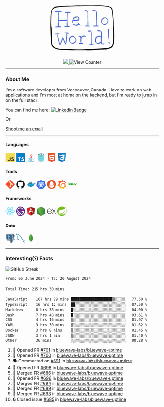 <div align="center">
    <img src="./img/hello_world.webp" height="200px" width="">
    <div>
        <a href="https://www.linkedin.com/in/ajhollid">
            <img src="https://img.shields.io/badge/LinkedIn-blue"/>
        </a>
        <img src="https://komarev.com/ghpvc/?username=ajhollid&color=yellow" alt="View Counter">
    </div>
</div>

---

### About Me

I'm a software developer from Vancouver, Canada. I love to work on web applications and I'm most at home on the backend, but I'm ready to jump in on the full stack.

You can find me here: [![Linkedin Badge](https://img.shields.io/badge/-ajhollid-blue?style=flat&logo=Linkedin&logoColor=white)](https://www.linkedin.com/in/ajhollid)

Or

[Shoot me an email](mailto:ajhollid@gmail.com)

---

#### Languages

<div>
    <img src="./img/devicons/javascript-original.svg" width=30 height=30 alt="JavaScript">
    <img src="/img/devicons/typescript-original.svg" width=30 height=30 alt="TypeScript">
    <img src="./img/devicons/java-original.svg" width=30 height=30 alt="Java">
    <img src="./img/devicons/go-original.svg" width=30 height=30 alt="Golang">
    <img src="./img/devicons/html5-original.svg" width=30 height=30 alt="HTML 5">
    <img src="./img/devicons/css3-original.svg" width=30 height=30 alt="CSS 3">
</div>

#### Tools

<div>
    <img src="./img/devicons/git-original.svg" width=30 height=30 alt="Git">
    <img src="./img/devicons/github-original.svg" width=30 height=30 alt="Github">
    <img src="./img/devicons/docker-original.svg" width=30 
    height=30 alt="Docker">
    <img src="./img/devicons/kubernetes-original.svg" width=30 height=30 alt="K8">
    <img src="./img/devicons/prometheus-original.svg" width=30 height=30 alt="Prometheus">
    <img src="./img/devicons/grafana-original.svg" width=30 height=30 alt="Grafana">
    <img src="./img/devicons/nginx-original.svg" width=30 height=30 alt="Nginx">
</div>

#### Frameworks

<div>
    <img src="./img/devicons/react-original.svg" width=30 height=30 alt="React">
    <img src="./img/devicons/gatsby-original.svg" width=30 height=30 alt="Gatsby">
    <img src="./img/devicons/angularjs-original.svg" width=30 height=30 alt="AngularJS">
    <img src="./img/devicons/nodejs-original.svg" width=30 height=30 alt="NodeJS">
    <img src="./img/devicons/express-original.svg" width=30 height=30 alt="Express">
    <img src="./img/devicons/spring-original.svg" width=30 height=30 alt="Spring">
</div>

#### Data

<div>
    <img src="./img/devicons/postgresql-original.svg" width=30 height=30 alt="Postgresql">
    <img src="./img/devicons/mysql-original.svg" width=30 height=30 alt="Mysql">
    <img src="./img/devicons/mongodb-original.svg" width=30 height=30 alt="MongoDB">
</div>

---

### Interesting(?) Facts

[![GitHub Streak](http://github-readme-streak-stats.herokuapp.com?user=ajhollid)](https://git.io/streak-stats)

 <!--START_SECTION:waka-->

```txt
From: 05 June 2024 - To: 20 August 2024

Total Time: 215 hrs 30 mins

JavaScript    167 hrs 29 mins ███████████████████▒░░░░░   77.50 %
TypeScript    16 hrs 12 mins  ██░░░░░░░░░░░░░░░░░░░░░░░   07.50 %
Markdown      8 hrs 38 mins   █░░░░░░░░░░░░░░░░░░░░░░░░   04.00 %
Bash          7 hrs 48 mins   █░░░░░░░░░░░░░░░░░░░░░░░░   03.61 %
CSS           4 hrs 16 mins   ▒░░░░░░░░░░░░░░░░░░░░░░░░   01.97 %
YAML          3 hrs 30 mins   ▒░░░░░░░░░░░░░░░░░░░░░░░░   01.62 %
Docker        3 hrs 8 mins    ▒░░░░░░░░░░░░░░░░░░░░░░░░   01.45 %
JSON          3 hrs 1 min     ▒░░░░░░░░░░░░░░░░░░░░░░░░   01.40 %
Other         36 mins         ░░░░░░░░░░░░░░░░░░░░░░░░░   00.28 %
```

<!--END_SECTION:waka-->


<!--START_SECTION:activity-->
1. 💪 Opened PR [#701](https://github.com/bluewave-labs/bluewave-uptime/pull/701) in [bluewave-labs/bluewave-uptime](https://github.com/bluewave-labs/bluewave-uptime)
2. 💪 Opened PR [#700](https://github.com/bluewave-labs/bluewave-uptime/pull/700) in [bluewave-labs/bluewave-uptime](https://github.com/bluewave-labs/bluewave-uptime)
3. 🗣 Commented on [#691](https://github.com/bluewave-labs/bluewave-uptime/issues/691#issuecomment-2302668468) in [bluewave-labs/bluewave-uptime](https://github.com/bluewave-labs/bluewave-uptime)
4. 💪 Opened PR [#698](https://github.com/bluewave-labs/bluewave-uptime/pull/698) in [bluewave-labs/bluewave-uptime](https://github.com/bluewave-labs/bluewave-uptime)
5. 🎉 Merged PR [#686](https://github.com/bluewave-labs/bluewave-uptime/pull/686) in [bluewave-labs/bluewave-uptime](https://github.com/bluewave-labs/bluewave-uptime)
6. 💪 Opened PR [#696](https://github.com/bluewave-labs/bluewave-uptime/pull/696) in [bluewave-labs/bluewave-uptime](https://github.com/bluewave-labs/bluewave-uptime)
7. 🎉 Merged PR [#694](https://github.com/bluewave-labs/bluewave-uptime/pull/694) in [bluewave-labs/bluewave-uptime](https://github.com/bluewave-labs/bluewave-uptime)
8. 🎉 Merged PR [#689](https://github.com/bluewave-labs/bluewave-uptime/pull/689) in [bluewave-labs/bluewave-uptime](https://github.com/bluewave-labs/bluewave-uptime)
9. 🎉 Merged PR [#693](https://github.com/bluewave-labs/bluewave-uptime/pull/693) in [bluewave-labs/bluewave-uptime](https://github.com/bluewave-labs/bluewave-uptime)
10. 🔒 Closed issue [#685](https://github.com/bluewave-labs/bluewave-uptime/issues/685) in [bluewave-labs/bluewave-uptime](https://github.com/bluewave-labs/bluewave-uptime)
<!--END_SECTION:activity-->
